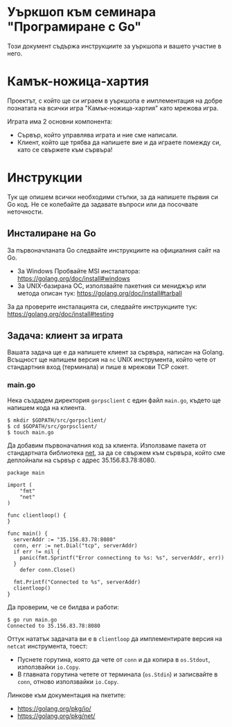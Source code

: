 # Уъркшоп към семинара "Програмиране с Go"

Този документ съдържа инструкциите за уъркшопа и вашето участие в него.

# Камък-ножица-хартия

Проектът, с който ще си играем в уъркшопа е имплементация на добре познатата на всички игра
"Камък-ножица-хартия" като мрежова игра.

Играта има 2 основни компонента:

- Сървър, който управлява играта и ние сме написали.
- Клиент, който ще трябва да напишете вие и да играете помежду си, като се свържете към сървъра!

# Инструкции

Тук ще опишем всички необходими стъпки, за да напишете първия си Go код. Не се колебайте да
задавате въпроси или да посочвате неточности.

## Инсталиране на Go

За първоначланата Go следвайте инструкциите на официалния сайт на Go.

- За Windows Пробвайте MSI инсталатора: https://golang.org/doc/install#windows
- За UNIX-базирана ОС, използвайте пакетния си мениджър или метода описан тук: https://golang.org/doc/install#tarball

За да проверите инсталацията си, следвайте инструкциите тук:
https://golang.org/doc/install#testing

## Задача: клиент за играта

Вашата задача ще е да напишете клиент за сървъра, написан на Golang.
Всъщност ще напишем версия на `nc` UNIX инструмента, който чете от стандартния вход
(терминала) и пише в мрежови TCP сокет.


### main.go

Нека създадем директория `gorpsclient` с един файл `main.go`, където ще напишем кода на клиента.

```
$ mkdir $GOPATH/src/gorpsclient/
$ cd $GOPATH/src/gorpsclient/
$ touch main.go
```

Да добавим първоначалния код за клиента. Използваме пакета от стандартната библиотека
[net](https://golang.org/pkg/net/), за да се свържем към сървъра, който сме деплойнали на сървър с
адрес 35.156.83.78:8080.

```
package main

import (
	"fmt"
	"net"
)

func clientloop() {
}

func main() {
  serverAddr := "35.156.83.78:8080"
  conn, err := net.Dial("tcp", serverAddr)
  if err != nil {
    panic(fmt.Sprintf("Error connectinng to %s: %s", serverAddr, err))
  }
	defer conn.Close()

  fmt.Printf("Connected to %s", serverAddr)
  clientloop()
}
```

Да проверим, че се билдва и работи:
```
$ go run main.go
Connected to 35.156.83.78:8080
```

Оттук нататък задачата ви е в `clientloop` да имплементирате версия на `netcat`
инструмента, тоест:

- Пуснете горутина, която да чете от `conn` и да копира в `os.Stdout`, използвайки `io.Copy`.
- В главната горутина четете от терминала (`os.Stdin`) и записвайте в `conn`, отново използвайки `io.Copy`.

Линкове към документация на пкетите:
- https://golang.org/pkg/io/
- https://golang.org/pkg/net/
